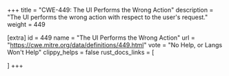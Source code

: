 +++
title = "CWE-449: The UI Performs the Wrong Action"
description	= "The UI performs the wrong action with respect to the user's request."
weight = 449

[extra]
id = 449
name = "The UI Performs the Wrong Action"
url = "https://cwe.mitre.org/data/definitions/449.html"
vote = "No Help, or Langs Won't Help"
clippy_helps = false
rust_docs_links = [
	
]
+++

